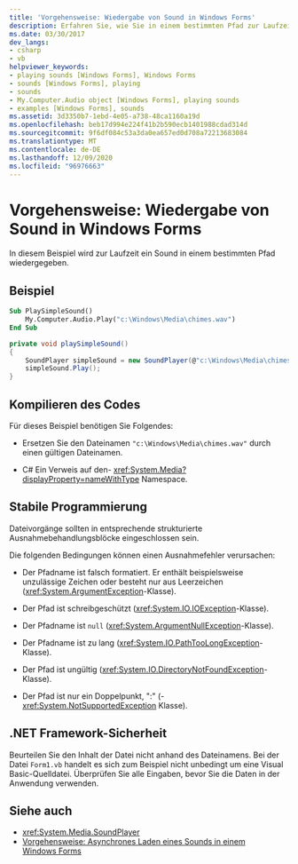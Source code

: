 ```yaml
---
title: 'Vorgehensweise: Wiedergabe von Sound in Windows Forms'
description: Erfahren Sie, wie Sie in einem bestimmten Pfad zur Laufzeit einen Sound von einem Windows Form abspielen können. Außerdem erfahren Sie mehr über das Kompilieren von Code und dem .net-Sicherheits Framework.
ms.date: 03/30/2017
dev_langs:
- csharp
- vb
helpviewer_keywords:
- playing sounds [Windows Forms], Windows Forms
- sounds [Windows Forms], playing
- sounds
- My.Computer.Audio object [Windows Forms], playing sounds
- examples [Windows Forms], sounds
ms.assetid: 3d3350b7-1ebd-4e05-a738-48ca1160a19d
ms.openlocfilehash: beb17d994e224f41b2b590ecb1401988cdad314d
ms.sourcegitcommit: 9f6df084c53a3da0ea657ed0d708a72213683084
ms.translationtype: MT
ms.contentlocale: de-DE
ms.lasthandoff: 12/09/2020
ms.locfileid: "96976663"
---
```

# <a name="how-to-play-a-sound-from-a-windows-form"></a>Vorgehensweise: Wiedergabe von Sound in Windows Forms
In diesem Beispiel wird zur Laufzeit ein Sound in einem bestimmten Pfad wiedergegeben.

## <a name="example"></a>Beispiel

```vb
Sub PlaySimpleSound()
    My.Computer.Audio.Play("c:\Windows\Media\chimes.wav")
End Sub
```

```csharp
private void playSimpleSound()
{
    SoundPlayer simpleSound = new SoundPlayer(@"c:\Windows\Media\chimes.wav");
    simpleSound.Play();
}
```

## <a name="compiling-the-code"></a>Kompilieren des Codes
 Für dieses Beispiel benötigen Sie Folgendes:

- Ersetzen Sie den Dateinamen `"c:\Windows\Media\chimes.wav"` durch einen gültigen Dateinamen.

- C# Ein Verweis auf den- <xref:System.Media?displayProperty=nameWithType> Namespace.

## <a name="robust-programming"></a>Stabile Programmierung
 Dateivorgänge sollten in entsprechende strukturierte Ausnahmebehandlungsblöcke eingeschlossen sein.

 Die folgenden Bedingungen können einen Ausnahmefehler verursachen:

- Der Pfadname ist falsch formatiert. Er enthält beispielsweise unzulässige Zeichen oder besteht nur aus Leerzeichen (<xref:System.ArgumentException>-Klasse).

- Der Pfad ist schreibgeschützt (<xref:System.IO.IOException>-Klasse).

- Der Pfadname ist `null` (<xref:System.ArgumentNullException>-Klasse).

- Der Pfadname ist zu lang (<xref:System.IO.PathTooLongException>-Klasse).

- Der Pfad ist ungültig (<xref:System.IO.DirectoryNotFoundException>-Klasse).

- Der Pfad ist nur ein Doppelpunkt, ":" (- <xref:System.NotSupportedException> Klasse).

## <a name="net-framework-security"></a>.NET Framework-Sicherheit
 Beurteilen Sie den Inhalt der Datei nicht anhand des Dateinamens. Bei der Datei `Form1.vb` handelt es sich zum Beispiel nicht unbedingt um eine Visual Basic-Quelldatei. Überprüfen Sie alle Eingaben, bevor Sie die Daten in der Anwendung verwenden.

## <a name="see-also"></a>Siehe auch

- <xref:System.Media.SoundPlayer>
- [Vorgehensweise: Asynchrones Laden eines Sounds in einem Windows Forms](how-to-load-a-sound-asynchronously-within-a-windows-form.md)
